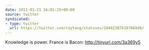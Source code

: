 ```yaml
---
date: 2011-01-21 16:01:25+00:00
source: twitter
syndicated:
- type: twitter
  url: https://twitter.com/roytang/statuses/28482307618766848/
---
```


Knowledge is power. France is Bacon: http://tinyurl.com/3a369y5